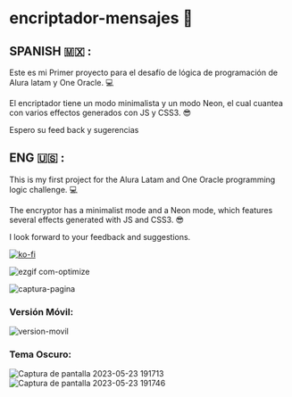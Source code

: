# encriptador-mensajes 💙

 ## SPANISH 🇲🇽 :
Este es mi Primer proyecto para el desafío de lógica de programación de Alura latam y One Oracle. 💻

El encriptador tiene un modo minimalista y un modo Neon, el cual cuantea con varios effectos generados con JS y CSS3. 😎

Espero su feed back y sugerencias




## ENG 🇺🇸 :

This is my first project for the Alura Latam and One Oracle programming logic challenge. 💻

The encryptor has a minimalist mode and a Neon mode, which features several effects generated with JS and CSS3. 😎

I look forward to your feedback and suggestions.

[![ko-fi](https://ko-fi.com/img/githubbutton_sm.svg)](https://ko-fi.com/S6S5IFKIG)

![ezgif com-optimize](https://github.com/SofiDevO/encriptador-mensajes/assets/102200061/6eddfb34-c5fc-4d29-9097-b6bbad709562)

![captura-pagina](https://github.com/SofiDevO/encriptador-mensajes/assets/102200061/c8beff17-9a57-41e5-93ba-8bf2267187b6)

### Versión Móvil:


![version-movil](https://github.com/SofiDevO/encriptador-mensajes/assets/102200061/1d24c7c2-530e-4b2c-a774-f8cee4aad735)

### Tema Oscuro:

![Captura de pantalla 2023-05-23 191713](https://github.com/SofiDevO/encriptador-mensajes/assets/102200061/ac7af6b0-049c-471a-8eaa-24d4fa114dc0)
![Captura de pantalla 2023-05-23 191746](https://github.com/SofiDevO/encriptador-mensajes/assets/102200061/e7d5ed32-202c-4d48-a410-2ec333f01d05)

